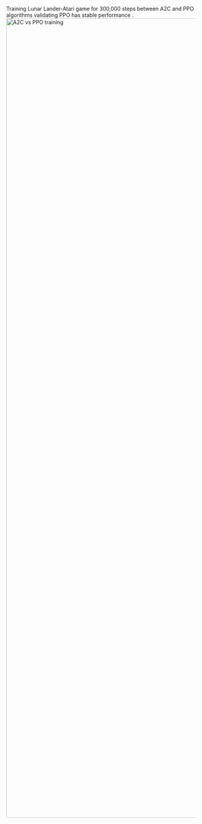 Training Lunar Lander-Atari game for 300,000 steps between A2C and PPO algorithms validating PPO has stable performance .   
<img width="1920" height="2124" alt="A2C vs PPO training" src="https://github.com/user-attachments/assets/f2314c93-1120-45f6-924d-45b25f8a4769" />
